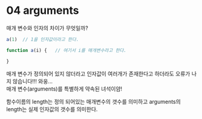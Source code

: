 # 04 arguments
매개 변수와 인자의 차이가 무엇일까?

```javascript
a(1)  // 1을 인자값이라고 한다.

function a(i) {   // 여기서 i를 매개변수라고 한다.

}
```

매개 변수가 정의되어 있지 않더라고 인자값이 여러개가 존재한다고 하더라도 오류가 나지 않습니다!!! 와웅...   
매개 변수(arguments)를 특별하게 약속된 녀석이얌!

함수이름의 length는 정의 되어있는 매개변수의 갯수를 의미하고 arguments의 length는 실제 인자값의 갯수를 의미한다.
